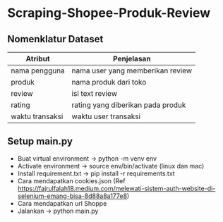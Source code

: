 # Scraping-Shopee-Produk-Review

## Nomenklatur Dataset ##
Atribut       | Penjelasan
------------- | -------------
nama pengguna         | nama user yang memberikan review
produk         | nama produk dari toko
review       | isi text review
rating       | rating yang diberikan pada produk
waktu transaksi       | waktu user transaksi

## Setup main.py ##

- Buat virtual environment -> python -m venv env
- Activate environment -> source env/bin/activate (linux dan mac)
- Install requirement.txt ->  pip install -r requirements.txt
- Cara mendapatkan cookies.json (Ref https://fajrulfalah18.medium.com/melewati-sistem-auth-website-di-selenium-emang-bisa-8d88a8a177e8)
- Cara mendapatkan url Shoppe
- Jalankan -> python main.py

